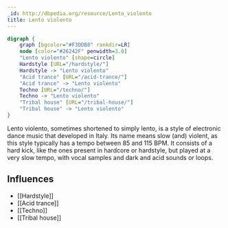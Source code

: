 ```yaml
---
_id: http://dbpedia.org/resource/Lento_violento
title: Lento violento
---
```


```dot
digraph {
	graph [bgcolor="#F3DDB8" rankdir=LR]
	node [color="#26242F" penwidth=3.0]
	"Lento violento" [shape=circle]
	Hardstyle [URL="/hardstyle/"]
	Hardstyle -> "Lento violento"
	"Acid trance" [URL="/acid-trance/"]
	"Acid trance" -> "Lento violento"
	Techno [URL="/techno/"]
	Techno -> "Lento violento"
	"Tribal house" [URL="/tribal-house/"]
	"Tribal house" -> "Lento violento"
}
```

Lento violento, sometimes shortened to simply lento, is a style of electronic dance music that developed in Italy. Its name means slow (and) violent, as this style typically has a tempo between 85 and 115 BPM. It consists of a hard kick, like the ones present in hardcore or hardstyle, but played at a very slow tempo, with vocal samples and dark and acid sounds or loops.

## Influences
- [[Hardstyle]]
- [[Acid trance]]
- [[Techno]]
- [[Tribal house]]
